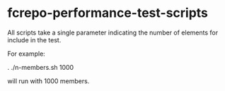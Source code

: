 # fcrepo-performance-test-scripts

All scripts take a single parameter indicating the number of elements for include in the test.

For example:

. ./n-members.sh 1000  

will run with 1000 members.
